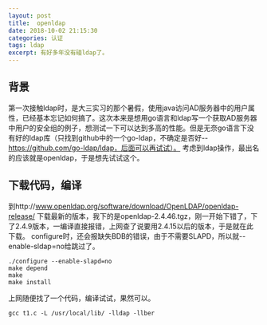 ```yaml
---
layout: post
title:  openldap
date: 2018-10-02 21:15:30
categories: 认证
tags: ldap
excerpt: 有好多年没有碰ldap了。
---
```


## 背景
第一次接触ldap时，是大三实习的那个暑假，使用java访问AD服务器中的用户属性，已经基本忘记如何搞了。这次本来是想用go语言和ldap写一个获取AD服务器中用户的安全组的例子，想测试一下可以达到多高的性能。但是无奈go语言下没有好的ldap库（只找到github中的一个go-ldap，不确定是否好--https://github.com/go-ldap/ldap，后面可以再试试）。
考虑到ldap操作，最出名的应该就是openldap，于是想先试试这个。

## 下载代码，编译
到http://www.openldap.org/software/download/OpenLDAP/openldap-release/ 下载最新的版本，我下的是openldap-2.4.46.tgz，刚一开始下错了，下了2.4.9版本，一编译直接报错，上网查了说要用2.4.15以后的版本，于是就在此下载。
configure时，还会报缺失BDB的错误，由于不需要SLAPD，所以就--enable-sldap=no给跳过了。
```
./configure --enable-slapd=no
make depend
make
make install
```
上网随便找了一个代码，编译试试，果然可以。
```
gcc t1.c -L /usr/local/lib/ -lldap -llber
```
